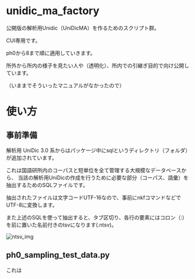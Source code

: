 # unidic_ma_factory
公開版の解析用Unidic（UniDicMA）を作るためのスクリプト群。

CUI専用です。

ph0から8まで順に適用していきます。

所外から所内の様子を見たい人や（透明化）、所内での引継ぎ目的で向け公開しています。

（いままでそういったマニュアルがなかったので）

# 使い方
## 事前準備

解析用 UniDic 3.0 系からはパッケージ中にsqlというディレクトリ（フォルダ）が追加されています。

これは国語研所内のコーパスと短単位を全て管理する大規模なデータベースから、
当該の解析用UniDicの作成を行うために必要な部分（コーパス、語彙）を抽出するためのSQLファイルです。

抽出されたファイルは文字コードUTF-16なので、事前にnkfコマンドなどでUTF-8に変換します。

また上述のSQLを使って抽出すると、タブ区切り、各行の要素にはコロン（:）を前に置いた名前付きのtsvになります(.ntsv)。

![ntsv_img](https://raw.githubusercontent.com/teru-oka-1933/unidic_ma_factory/master/img/ntsv.png "ntsv_img")

## ph0_sampling_test_data.py

これは

